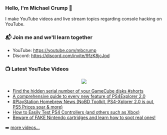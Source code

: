### Hello, I'm Michael Crump 👋

I make YouTube videos and live stream topics regarding console hacking on YouTube. 

### 📬 Join me and we'll learn together

- YouTube: https://youtube.com/mbcrump
- Discord: https://discord.com/invite/9fzK8jcJpd

### 📺 Latest YouTube Videos

<div align="center">

[<img src="https://img.shields.io/badge/-Subscribe-red?style=for-the-badge&logo=youtube&logoColor=white"/>](https://www.youtube.com/c/mbcrump?sub_confirmation=1)

</div>

<!-- YOUTUBE:START -->
- [Find the hidden serial number of your GameCube disks #shorts](https://www.youtube.com/watch?v=g6kW42n1f1s)
- [A comprehensive guide to every new feature of PS4Explorer 2.0](https://www.youtube.com/watch?v=qmZvWcoeqGY)
- [#PlayStation Homebrew News &lpar;NoBD Toolkit, PS4-Xplorer 2.0 is out, PS5 Prices soar &amp; more&rpar;](https://www.youtube.com/watch?v=JUnkCjwQ3rs)
- [How to Easily Test PS4 Controllers &lpar;and others such as Xbox&rpar;](https://www.youtube.com/watch?v=4p3KlrPQBhg)
- [Beware of FAKE Nintendo cartridges and learn how to spot real ones!](https://www.youtube.com/watch?v=fOynsiDSQm0)
<!-- YOUTUBE:END -->

➡️ [more videos...](https://youtube.com/mbcrump)

